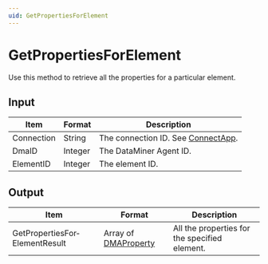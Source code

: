 ```yaml
---
uid: GetPropertiesForElement
---
```


# GetPropertiesForElement

Use this method to retrieve all the properties for a particular element.

## Input

| Item       | Format  | Description                                                                      |
|------------|---------|----------------------------------------------------------------------------------|
| Connection | String  | The connection ID. See [ConnectApp](xref:ConnectApp). |
| DmaID      | Integer | The DataMiner Agent ID.                                                          |
| ElementID  | Integer | The element ID.                                                                  |

## Output

| Item | Format | Description |
|--|--|--|
| GetPropertiesFor­ElementResult | Array of [DMAProperty](xref:DMAProperty) | All the properties for the specified element. |

